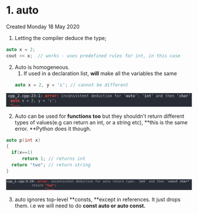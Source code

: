 # 1. auto
Created Monday 18 May 2020


1. Letting the compiler deduce the type;
```c++
auto x = 2;
cout << x;	// works - uses predefined rules for int, in this case
```

2. Auto is homogeneous.
	1. If used in a declaration list, **will** make all the variables the same
	```c++
	auto x = 2, y = 'c'; // cannot be different
	```
![](./1._auto/pasted_image001.png)

2. Auto can be used for **functions too** but they shouldn't return different types of values(e.g can return an int, or a string etc), **this is the same error. **Python does it though.
```c++
auto p(int x)
{
  if(x==1)
      return 1; // returns int
  return "two";	// return string
}
```
![](./1._auto/pasted_image.png)

3. auto ignores top-level **consts, **except in references. It just drops them. i.e we will need to do **const auto or auto const.**
